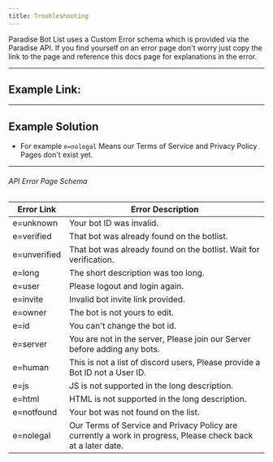 ```yaml
---
title: Troubleshooting
---
```


Paradise Bot List uses a Custom Error schema which is provided via the Paradise API. If you find yourself on an error page don't worry just copy the link to the page and reference this docs page for explanations in the error.

---

## Example Link:

<Route method="ERROR" path="/error/?e={error}" />

---

## Example Solution
* For example `e=nolegal` Means our Terms of Service and Privacy Policy Pages don't exist yet.

---

###### API Error Page Schema
| Error Link      | Error Description 
|--------------|----------|
e=unknown | Your bot ID was invalid.
e=verified | That bot was already found on the botlist.
e=unverified | That bot was already found on the botlist. Wait for verification.
e=long | The short description was too long.
e=user | Please logout and login again.
e=invite | Invalid bot invite link provided.
e=owner | The bot is not yours to edit.
e=id | You can't change the bot id.
e=server | You are not in the server, Please join our Server before adding any bots.
e=human | This is not a list of discord users, Please provide a Bot ID not a User ID.
e=js | JS is not supported in the long description.
e=html | HTML is not supported in the long description.
e=notfound | Your bot was not found on the list.
e=nolegal | Our Terms of Service and Privacy Policy are currently a work in progress, Please check back at a later date.
